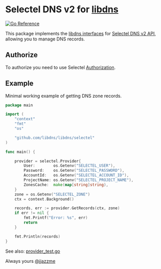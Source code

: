 # Selectel DNS v2 for [libdns](https://github.com/libdns/libdns)

[![Go Reference](https://pkg.go.dev/badge/test.svg)](https://pkg.go.dev/github.com/libdns/selectel)

This package implements the [libdns interfaces](https://github.com/libdns/libdns) for [Selectel DNS v2 API](https://developers.selectel.ru/docs/cloud-services/dns_api/dns_api_actual/), allowing you to manage DNS records.

## Authorize

To authorize you need to use Selectel [Authorization](https://developers.selectel.ru/docs/control-panel/authorization/#%D1%82%D0%BE%D0%BA%D0%B5%D0%BD-keystone).

## Example

Minimal working example of getting DNS zone records.

```go
package main

import (
	"context"
	"fmt"
	"os"

	"github.com/libdns/libdns/selectel"
)

func main() {

	provider = selectel.Provider{
		User:        os.Getenv("SELECTEL_USER"),
		Password:    os.Getenv("SELECTEL_PASSWORD"),
		AccountId:   os.Getenv("SELECTEL_ACCOUNT_ID"),
		ProjectName: os.Getenv("SELECTEL_PROJECT_NAME"),
		ZonesCache:  make(map[string]string),
	}
	zone = os.Getenv("SELECTEL_ZONE")
	ctx = context.Background()

	records, err := provider.GetRecords(ctx, zone)
	if err != nil {
		fmt.Printf("Error: %s", err)
		return
	}

	fmt.Println(records)
}

```

See also: [provider_test.go](https://github.com/libdns/selectel/blob/master/provider_test.go)

Always yours [@jjazzme](https://github.com/jjazzme)
